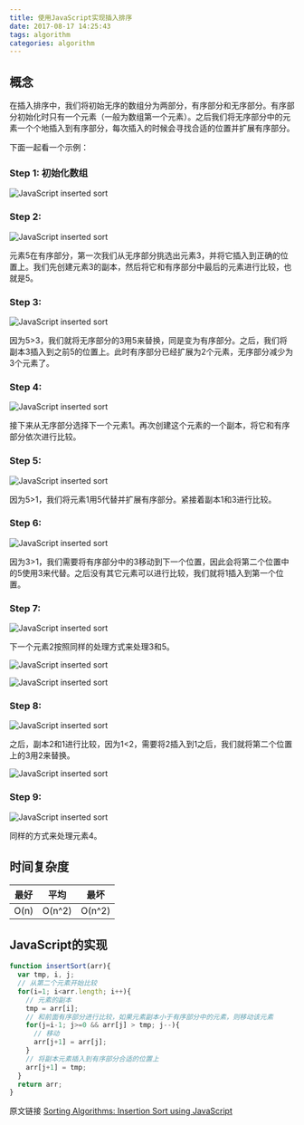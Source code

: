 ```yaml
---
title: 使用JavaScript实现插入排序
date: 2017-08-17 14:25:43
tags: algorithm
categories: algorithm
---
```


## 概念

在插入排序中，我们将初始无序的数组分为两部分，有序部分和无序部分。有序部分初始化时只有一个元素（一般为数组第一个元素）。之后我们将无序部分中的元素一个个地插入到有序部分，每次插入的时候会寻找合适的位置并扩展有序部分。

<!-- More -->

下面一起看一个示例：

### Step 1: 初始化数组
![JavaScript inserted sort](/images/is-step1.png)

### Step 2:
![JavaScript inserted sort](/images/is-step2.png)

元素5在有序部分，第一次我们从无序部分挑选出元素3，并将它插入到正确的位置上。我们先创建元素3的副本，然后将它和有序部分中最后的元素进行比较，也就是5。

### Step 3:
![JavaScript inserted sort](/images/is-step3.png)

因为5>3，我们就将无序部分的3用5来替换，同是变为有序部分。之后，我们将副本3插入到之前5的位置上。此时有序部分已经扩展为2个元素，无序部分减少为3个元素了。

### Step 4:
![JavaScript inserted sort](/images/is-step4.png)

接下来从无序部分选择下一个元素1。再次创建这个元素的一个副本，将它和有序部分依次进行比较。

### Step 5:
![JavaScript inserted sort](/images/is-step5.png)

因为5>1，我们将元素1用5代替并扩展有序部分。紧接着副本1和3进行比较。

### Step 6:
![JavaScript inserted sort](/images/is-step6.png)

因为3>1，我们需要将有序部分中的3移动到下一个位置，因此会将第二个位置中的5使用3来代替。之后没有其它元素可以进行比较，我们就将1插入到第一个位置。

### Step 7:
![JavaScript inserted sort](/images/is-step7.png)

下一个元素2按照同样的处理方式来处理3和5。

![JavaScript inserted sort](/images/is-step8.png)

![JavaScript inserted sort](/images/is-step9.png)

### Step 8:
![JavaScript inserted sort](/images/is-step10.png)

之后，副本2和1进行比较，因为1<2，需要将2插入到1之后，我们就将第二个位置上的3用2来替换。

![JavaScript inserted sort](/images/is-step11.png)

### Step 9:
![JavaScript inserted sort](/images/is-step12.png)

同样的方式来处理元素4。

## 时间复杂度

|最好|平均|最坏|
|---------|--------|--------|
| O(n) | O(n^2) | O(n^2) |

## JavaScript的实现

```javascript
function insertSort(arr){
  var tmp, i, j;
  // 从第二个元素开始比较
  for(i=1; i<arr.length; i++){
    // 元素的副本
    tmp = arr[i];
    // 和前面有序部分进行比较，如果元素副本小于有序部分中的元素，则移动该元素
    for(j=i-1; j>=0 && arr[j] > tmp; j--){
      // 移动
      arr[j+1] = arr[j];
    }
    // 将副本元素插入到有序部分合适的位置上
    arr[j+1] = tmp;
  }
  return arr;
}
```

原文链接 [Sorting Algorithms: Insertion Sort using JavaScript](http://codingmiles.com/sorting-algorithms-insertion-sort-using-javascript/)
